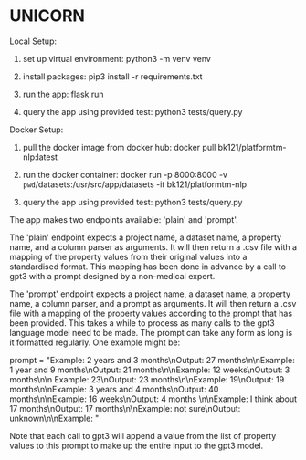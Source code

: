 # UNICORN

Local Setup:

1. set up virtual environment:  python3 -m venv venv

2. install packages:  pip3 install -r requirements.txt

3. run the app: flask run

4. query the app using provided test: python3 tests/query.py

Docker Setup:

1. pull the docker image from docker hub: docker pull bk121/platformtm-nlp:latest

2. run the docker container: docker run -p 8000:8000 -v `pwd`/datasets:/usr/src/app/datasets -it bk121/platformtm-nlp

3. query the app using provided test: python3 tests/query.py



The app makes two endpoints available: 'plain' and 'prompt'. 

The 'plain' endpoint expects a project name, a dataset name, a property name, and a column parser as arguments. It will then return a .csv file 
with a mapping of the property values from their original values into a standardised format. This mapping has been done in advance by a call to 
gpt3 with a prompt designed by a non-medical expert.

The 'prompt' endpoint expects a project name, a dataset name, a property name, a column parser, and a prompt as arguments. It will then return a .csv file 
with a mapping of the property values according to the prompt that has been provided. This takes a while to process as many calls to the gpt3 language 
model need to be made. The prompt can take any form as long is it formatted regularly.
One example might be: 

prompt = "Example: 2 years and 3 months\nOutput: 27 months\n\nExample: 1 year and 9 months\nOutput: 21 months\n\nExample: 12 weeks\nOutput: 3 months\n\n
Example: 23\nOutput: 23 months\n\nExample: 19\nOutput: 19 months\n\nExample: 3 years and 4 months\nOutput: 40 months\n\nExample: 16 weeks\nOutput: 4 months
\n\nExample: I think about 17 months\nOutput: 17 months\n\nExample: not sure\nOutput: unknown\n\nExample: "

Note that each call to gpt3 will append a value from the list of property values to this prompt to make up the entire input to the gpt3 model.
